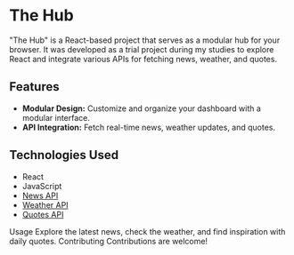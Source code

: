 # The Hub

"The Hub" is a React-based project that serves as a modular hub for your browser. It was developed as a trial project during my studies to explore React and integrate various APIs for fetching news, weather, and quotes.

## Features

- **Modular Design:** Customize and organize your dashboard with a modular interface.
- **API Integration:** Fetch real-time news, weather updates, and quotes.

## Technologies Used

- React
- JavaScript
- [News API](https://newsapi.org)
- [Weather API](https://openweathermap.org/api)
- [Quotes API](https://github.com/lukePeavey/quotable)

Usage
Explore the latest news, check the weather, and find inspiration with daily quotes.
Contributing
Contributions are welcome!
